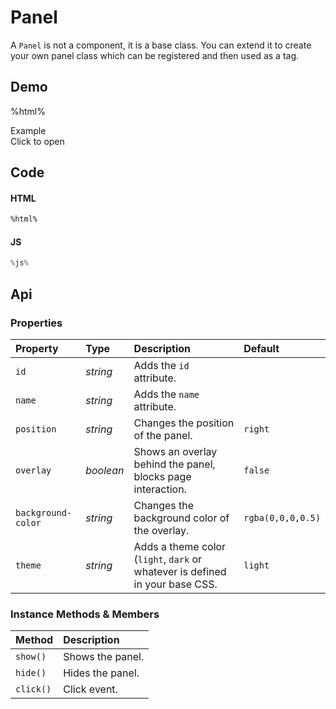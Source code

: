 # Panel
A `Panel` is not a component, it is a base class. You can extend it to create
your own panel class which can be registered and then used as a tag.

## Demo

%html%

<style nonce="%nonce%">
  my-panel h3 {
    margin: 0;
  }

  my-panel header {
    padding: 20px;
    position: absolute;
    top: 0;
    left: 0;
    right: 0;
    height: 90px;
  }

  my-panel main {
    padding: 20px;
    position: absolute;
    top: 90px;
    left: 0;
    right: 0;
    bottom: 70px;
    overflow: scroll;
  }

  my-panel footer {
    position: absolute;
    left: 0;
    right: 0;
    bottom: 0;
    height: 70px;
    padding: 10px;
    text-align: center;
    border-top: 1px solid var(--border);
  }
</style>

<div class="example">
  <div class="header">Example</div>
  <div class="content">
    <input-button
      id="content-panel-link-example">
      Click to open
    </input-button>
  </div>
</div>

## Code

#### HTML
```html
%html%
```

#### JS
```js
%js%
```

## Api

### Properties

| Property | Type | Description | Default |
| :--- | :--- | :--- | :--- |
| `id` | *string* | Adds the `id` attribute. | |
| `name` | *string* | Adds the `name` attribute. | |
| `position` | *string* | Changes the position of the panel. | `right` |
| `overlay` | *boolean* | Shows an overlay behind the panel, blocks page interaction. | `false` |
| `background-color` | *string* | Changes the background color of the overlay. | `rgba(0,0,0,0.5)` |
| `theme` | *string* | Adds a theme color (`light`, `dark` or whatever is defined in your base CSS. | `light` |

### Instance Methods & Members

| Method | Description |
| :--- | :--- |
| `show()` | Shows the panel. |
| `hide()` | Hides the panel. |
| `click()` | Click event. |
